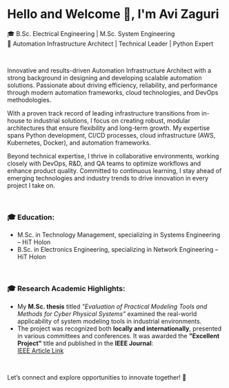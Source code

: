 # Hello and Welcome 👋, I'm Avi Zaguri
🎓 B.Sc. Electrical Engineering | M.Sc. System Engineering
<br>
🚀 Automation Infrastructure Architect | Technical Leader | Python Expert

<br>

Innovative and results-driven Automation Infrastructure Architect with a strong background in designing and developing scalable automation solutions. Passionate about driving efficiency, reliability, and performance through modern automation frameworks, cloud technologies, and DevOps methodologies.

With a proven track record of leading infrastructure transitions from in-house to industrial solutions, I focus on creating robust, modular architectures that ensure flexibility and long-term growth. My expertise spans Python development, CI/CD processes, cloud infrastructure (AWS, Kubernetes, Docker), and automation frameworks.

Beyond technical expertise, I thrive in collaborative environments, working closely with DevOps, R&D, and QA teams to optimize workflows and enhance product quality. Committed to continuous learning, I stay ahead of emerging technologies and industry trends to drive innovation in every project I take on.

<br>

### 🎓 Education:
- M.Sc. in Technology Management, specializing in Systems Engineering – HiT Holon
- B.Sc. in Electronics Engineering, specializing in Network Engineering – HiT Holon

<br>

### 🎓 Research Academic Highlights:  
- My **M.Sc. thesis** titled *"Evaluation of Practical Modeling Tools and Methods for Cyber Physical Systems"* examined the real-world applicability of system modeling tools in industrial environments.  
- The project was recognized both **locally and internationally**, presented in various committees and conferences. It was awarded the **"Excellent Project"** title and published in the **IEEE Journal**:  
  [IEEE Article Link](https://ieeexplore.ieee.org/document/9988180)

<br>

Let’s connect and explore opportunities to innovate together! 🚀




<!--
**aviz92/aviz92** is a ✨ _special_ ✨ repository because its `README.md` (this file) appears on your GitHub profile.

Here are some ideas to get you started:

- 🔭 I’m currently working on ...
- 🌱 I’m currently learning ...
- 👯 I’m looking to collaborate on ...
- 🤔 I’m looking for help with ...
- 💬 Ask me about ...
- 📫 How to reach me: ...
- 😄 Pronouns: ...
- ⚡ Fun fact: ...
-->
